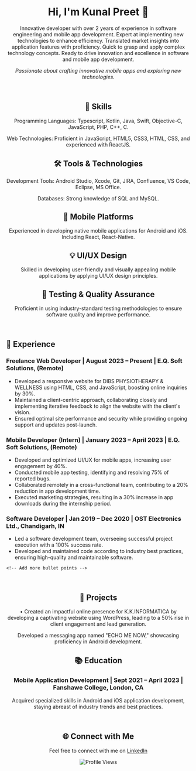 <div align="center">
  <h1>Hi, I'm Kunal Preet 👋</h1>
  <p>Innovative developer with over 2 years of experience in software engineering and mobile app development. Expert at implementing new technologies to enhance efficiency. Translated market insights into application features with proficiency. Quick to grasp and apply complex technology concepts. Ready to drive innovation and excellence in software and mobile app development.</p>
  <p><em>Passionate about crafting innovative mobile apps and exploring new technologies.</em></p>
</div>

<br>

<div align="center">
  <h2>🚀 Skills</h2>
  <p>Programming Languages: Typescript, Kotlin, Java, Swift, Objective-C, JavaScript, PHP, C++, C.</p>
  <p>Web Technologies: Proficient in JavaScript, HTML5, CSS3, HTML, CSS, and experienced with ReactJS.</p>
  <!-- Add more skills -->

  <h2>🛠️ Tools & Technologies</h2>
  <p>Development Tools: Android Studio, Xcode, Git, JIRA, Confluence, VS Code, Eclipse, MS Office.</p>
  <p>Databases: Strong knowledge of SQL and MySQL.</p>
  <!-- Add more tools -->

  <h2>📱 Mobile Platforms</h2>
  <p>Experienced in developing native mobile applications for Android and iOS. Including React, React-Native.</p>

  <h2>💡 UI/UX Design</h2>
  <p>Skilled in developing user-friendly and visually appealing mobile applications by applying UI/UX design principles.</p>

  <h2>🧪 Testing & Quality Assurance</h2>
  <p>Proficient in using industry-standard testing methodologies to ensure software quality and improve performance.</p>

  <!-- Add more sections as needed -->
</div>

<br>

<div align="left">
  <h2>💼 Experience</h2>
 <h3>Freelance Web Developer | August 2023 – Present | E.Q. Soft Solutions, (Remote)
</h3>
  <ul>
    <li>Developed a responsive website for DIBS PHYSIOTHERAPY & WELLNESS using HTML, CSS, and JavaScript, boosting online inquiries by 30%.</li>
<li>Maintained a client-centric approach, collaborating closely and implementing iterative feedback to align the website with the client's vision.</li>
<li>Ensured optimal site performance and security while providing ongoing support and updates post-launch.
</li></ul>
  
   <h3>Mobile Developer (Intern) | January 2023 – April 2023 | E.Q. Soft Solutions, (Remote)
</h3>
  <ul>
    <li>Developed and optimized UI/UX for mobile apps, increasing user engagement by 40%.</li>
<li>Conducted mobile app testing, identifying and resolving 75% of reported bugs.</li>
<li>Collaborated remotely in a cross-functional team, contributing to a 20% reduction in app development time.</li>
<li>Executed marketing strategies, resulting in a 30% increase in app downloads during the internship period.
</li></ul>
  <h3>Software Developer | Jan 2019 – Dec 2020 | OST Electronics Ltd., Chandigarh, IN</h3>
  <ul>
    <li>Led a software development team, overseeing successful project execution with a 100% success rate.</li>
    <li>Developed and maintained code according to industry best practices, ensuring high-quality and maintainable software.</li>
    <!-- Add more bullet points -->
  </ul>

 
    <!-- Add more bullet points -->
</div>

<br>

<div align="center">
  <h2>🚀 Projects</h2>
  <p>•	Created an impactful online presence for K.K.INFORMATICA by developing a captivating website using WordPress, leading to a 50% rise in client engagement and lead generation.</p>
  <p>Developed a messaging app named "ECHO ME NOW," showcasing proficiency in Android development.</p>
  <!-- Add more projects -->

  <h2>📚 Education</h2>
  <h3>Mobile Application Development | Sept 2021 – April 2023 | Fanshawe College, London, CA</h3>
  <p>Acquired specialized skills in Android and iOS application development, staying abreast of industry trends and best practices.</p>
  <!-- Add more education details -->
</div>

<br>

<div align="center">
  <h2>🌐 Connect with Me</h2>
  <p>Feel free to connect with me on <a href="https://www.linkedin.com/in/kunal-preet-393211250/">LinkedIn</a>
  <p><img src="https://komarev.com/ghpvc/?username=Kunal-Preet" alt="Profile Views"></p>
</div>
